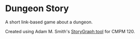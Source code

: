 # Dungeon Story
 A short link-based game about a dungeon.

 Created using Adam M. Smith's [StoryGraph tool](https://github.com/rndmcnlly/StoryGraphTool) for CMPM 120.
